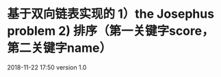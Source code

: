 基于双向链表实现的
1）the Josephus problem
2) 排序（第一关键字score，第二关键字name）
==================================
2018-11-22 17:50  version 1.0
